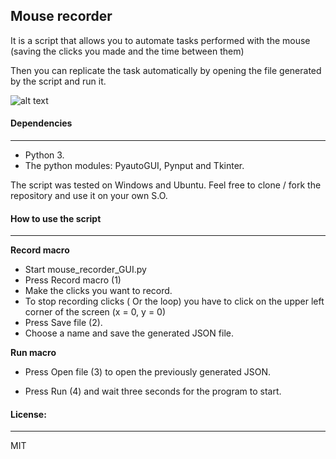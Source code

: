 ## Mouse recorder

It is a script that allows you to automate tasks performed with the mouse (saving the clicks you made and the time between them)

Then you can replicate the task automatically by opening the file generated by the script and run it.

![alt text](https://i.ibb.co/YW5wJP6/screen-mouse.png )



####  Dependencies

----

- Python 3.
- The python modules: PyautoGUI, Pynput and Tkinter.

The script was tested on Windows and Ubuntu. Feel free to clone / fork the repository and use it on your own S.O.

####  How to use the script

----

**Record macro**

- Start mouse_recorder_GUI.py
- Press Record macro (1)
- Make the clicks you want to record.
- To stop recording clicks ( Or the loop)  you have to click on the upper left corner of the screen (x = 0, y = 0)
- Press Save file (2).  
- Choose a name and save the generated JSON file.

**Run macro**

- Press Open file (3) to open the previously generated JSON.

- Press Run (4) and wait three seconds for the program to start. 

####  License:

-----

MIT

